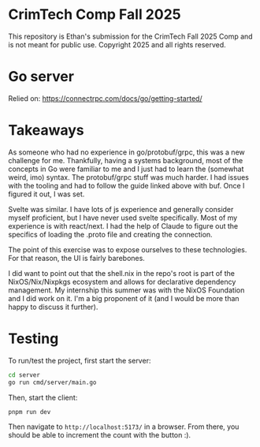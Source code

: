 # CrimTech Comp Fall 2025

This repository is Ethan's submission for the CrimTech Fall 2025
Comp and is not meant for public use. Copyright 2025 and all rights reserved.

# Go server

Relied on: https://connectrpc.com/docs/go/getting-started/

# Takeaways

As someone who had no experience in go/protobuf/grpc, this was a
new challenge for me. Thankfully, having a systems background,
most of the concepts in Go were familiar to me and I just had to
learn the (somewhat weird, imo) syntax. The protobuf/grpc stuff
was much harder. I had issues with the tooling and had to follow the
guide linked above with buf. Once I figured it out, I was set.

Svelte was similar. I have lots of js experience and generally consider
myself proficient, but I have never used svelte specifically. Most of
my experience is with react/next. I had the help of Claude to figure
out the specifics of loading the .proto file and creating the connection.

The point of this exercise was to expose ourselves to these technologies.
For that reason, the UI is fairly barebones.

I did want to point out that the shell.nix in the repo's root is part of
the NixOS/Nix/Nixpkgs ecosystem and allows for declarative dependency
management. My internship this summer was with the NixOS Foundation
and I did work on it. I'm a big proponent of it (and I would be more than
happy to discuss it further).

# Testing

To run/test the project, first start the server:

```bash
cd server
go run cmd/server/main.go
```

Then, start the client:

```bash
pnpm run dev
```

Then navigate to `http://localhost:5173/` in a browser. From there,
you should be able to increment the count with the button :).
